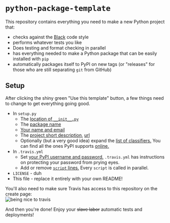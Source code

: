 `python-package-template`
===
This repository contains everything you need to make a new Python project that:
- checks against the [Black](https://github.com/python/black) code style
- performs whatever tests you like
- Does testing and format checking in parallel
- has everything needed to make a Python package that can be easily installed with `pip`
- automatically packages itself to PyPI on new tags (or "releases" for those who are still separating `git` from GitHub)
## Setup
After clicking the shiny green "Use this template" button, a few things need to change to get everything going good.
* In `setup.py`
  * The [location of `__init__.py`](https://github.com/homebrew-limelight/python-package-template/blob/master/setup.py#L7)
  * The [package name](https://github.com/homebrew-limelight/python-package-template/blob/master/setup.py#L19)
  * [Your name and email](https://github.com/homebrew-limelight/python-package-template/blob/master/setup.py#L21-L22)
  * The [project short description](https://github.com/homebrew-limelight/python-package-template/blob/master/setup.py#L23), [url](https://github.com/homebrew-limelight/python-package-template/blob/master/setup.py#L26)
  * Optionally (but a very good idea) expand the [list of classifiers.](https://github.com/homebrew-limelight/python-package-template/blob/master/setup.py#L28-L34) You can find all the ones PyPI supports [online.](https://pypi.org/classifiers/)
* In `.travis.yml`
  * Set [your PyPI username and password.](https://github.com/homebrew-limelight/python-package-template/blob/master/.travis.yml#L17-L19) `.travis.yml` has instructions on protecting your password from prying eyes.
  * Add or remove [`script` lines.](https://github.com/homebrew-limelight/python-package-template/blob/master/.travis.yml#L10) Every `script` is called in parallel.
* `LICENSE` - duh
* This file - replace it entirely with your own README!

You'll also need to make sure Travis has access to this repository on the create page:  
![being nice to travis](https://i.imgur.com/JsBakWH.png)

And then you're done! Enjoy your ~~slave labor~~ automatic tests and deployments!
